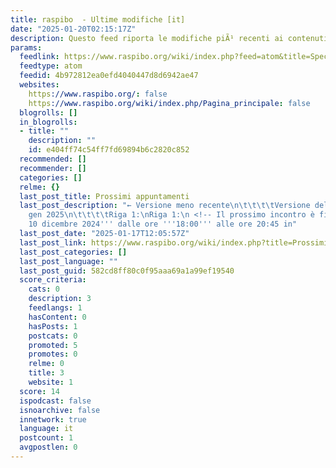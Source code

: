 ```yaml
---
title: raspibo  - Ultime modifiche [it]
date: "2025-01-20T02:15:17Z"
description: Questo feed riporta le modifiche piÃ¹ recenti ai contenuti del sito.
params:
  feedlink: https://www.raspibo.org/wiki/index.php?feed=atom&title=Speciale%3AUltimeModifiche
  feedtype: atom
  feedid: 4b972812ea0efd4040447d8d6942ae47
  websites:
    https://www.raspibo.org/: false
    https://www.raspibo.org/wiki/index.php/Pagina_principale: false
  blogrolls: []
  in_blogrolls:
  - title: ""
    description: ""
    id: e404ff74c54ff7fd69894b6c2820c852
  recommended: []
  recommender: []
  categories: []
  relme: {}
  last_post_title: Prossimi appuntamenti
  last_post_description: "← Versione meno recente\n\t\t\t\tVersione delle 12:05, 17
    gen 2025\n\t\t\t\tRiga 1:\nRiga 1:\n <!-- Il prossimo incontro è fissato per '''martedì
    10 dicembre 2024''' dalle ore '''18:00''' alle ore 20:45 in"
  last_post_date: "2025-01-17T12:05:57Z"
  last_post_link: https://www.raspibo.org/wiki/index.php?title=Prossimi_appuntamenti&diff=7546&oldid=7545
  last_post_categories: []
  last_post_language: ""
  last_post_guid: 582cd8ff80c0f95aaa69a1a99ef19540
  score_criteria:
    cats: 0
    description: 3
    feedlangs: 1
    hasContent: 0
    hasPosts: 1
    postcats: 0
    promoted: 5
    promotes: 0
    relme: 0
    title: 3
    website: 1
  score: 14
  ispodcast: false
  isnoarchive: false
  innetwork: true
  language: it
  postcount: 1
  avgpostlen: 0
---
```

